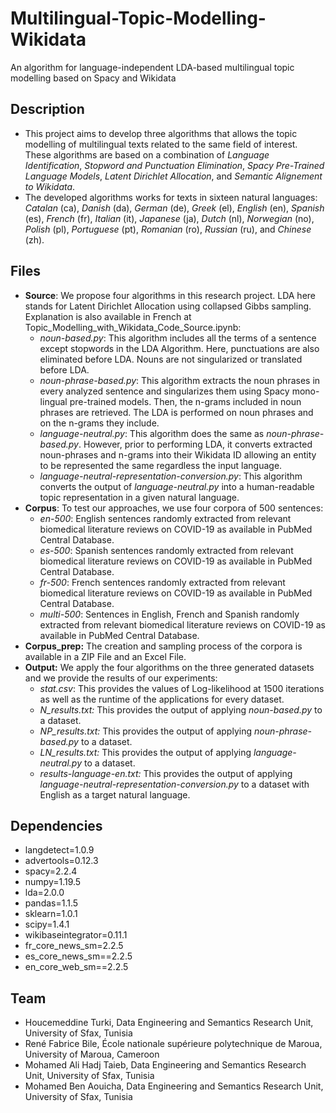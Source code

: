 # Multilingual-Topic-Modelling-Wikidata
An algorithm for language-independent LDA-based multilingual topic modelling based on Spacy and Wikidata
## Description
* This project aims to develop three algorithms that allows the topic modelling of multilingual texts related to the same field of interest. These algorithms are based on a combination of *Language Identification*, *Stopword and Punctuation Elimination*, *Spacy Pre-Trained Language Models*, *Latent Dirichlet Allocation*, and *Semantic Alignement to Wikidata*.
* The developed algorithms works for texts in sixteen natural languages: *Catalan* (ca), *Danish* (da), *German* (de), *Greek* (el), *English* (en), *Spanish* (es), *French* (fr), *Italian* (it), *Japanese* (ja), *Dutch* (nl), *Norwegian* (no), *Polish* (pl), *Portuguese* (pt), *Romanian* (ro), *Russian* (ru), and *Chinese* (zh).
## Files
* **Source**: We propose four algorithms in this research project. LDA here stands for Latent Dirichlet Allocation using collapsed Gibbs sampling. Explanation is also available in French at Topic_Modelling_with_Wikidata_Code_Source.ipynb:
  * *noun-based.py*: This algorithm includes all the terms of a sentence except stopwords in the LDA Algorithm. Here, punctuations are also eliminated before LDA. Nouns are not singularized or translated before LDA.
  * *noun-phrase-based.py*: This algorithm extracts the noun phrases in every analyzed sentence and singularizes them using Spacy mono-lingual pre-trained models. Then, the n-grams included in noun phrases are retrieved. The LDA is performed on noun phrases and on the n-grams they include.
  * *language-neutral.py*: This algorithm does the same as *noun-phrase-based.py*. However, prior to performing LDA, it converts extracted noun-phrases and n-grams into their Wikidata ID allowing an entity to be represented the same regardless the input language.
  * *language-neutral-representation-conversion.py*: This algorithm converts the output of *language-neutral.py* into a human-readable topic representation in a given natural language.
* **Corpus**: To test our approaches, we use four corpora of 500 sentences:
  * *en-500*: English sentences randomly extracted from relevant biomedical literature reviews on COVID-19 as available in PubMed Central Database.
  * *es-500*: Spanish sentences randomly extracted from relevant biomedical literature reviews on COVID-19 as available in PubMed Central Database.
  * *fr-500*: French sentences randomly extracted from relevant biomedical literature reviews on COVID-19 as available in PubMed Central Database.
  * *multi-500*: Sentences in English, French and Spanish randomly extracted from relevant biomedical literature reviews on COVID-19 as available in PubMed Central Database.
* **Corpus_prep:** The creation and sampling process of the corpora is available in a ZIP File and an Excel File.
* **Output:** We apply the four algorithms on the three generated datasets and we provide the results of our experiments:
  * *stat.csv*: This provides the values of Log-likelihood at 1500 iterations as well as the runtime of the applications for every dataset.
  * *N_results.txt:* This provides the output of applying *noun-based.py* to a dataset.
  * *NP_results.txt:* This provides the output of applying *noun-phrase-based.py* to a dataset.
  * *LN_results.txt:* This provides the output of applying *language-neutral.py* to a dataset.
  * *results-language-en.txt:* This provides the output of applying *language-neutral-representation-conversion.py* to a dataset with English as a target natural language.
## Dependencies
* langdetect=1.0.9
* advertools=0.12.3
* spacy=2.2.4
* numpy=1.19.5
* lda=2.0.0
* pandas=1.1.5
* sklearn=1.0.1
* scipy=1.4.1
* wikibaseintegrator=0.11.1
* fr_core_news_sm=2.2.5
* es_core_news_sm==2.2.5
* en_core_web_sm==2.2.5
## Team
* Houcemeddine Turki, Data Engineering and Semantics Research Unit, University of Sfax, Tunisia
* René Fabrice Bile, École nationale supérieure polytechnique de Maroua, University of Maroua, Cameroon
* Mohamed Ali Hadj Taieb, Data Engineering and Semantics Research Unit, University of Sfax, Tunisia
* Mohamed Ben Aouicha, Data Engineering and Semantics Research Unit, University of Sfax, Tunisia
